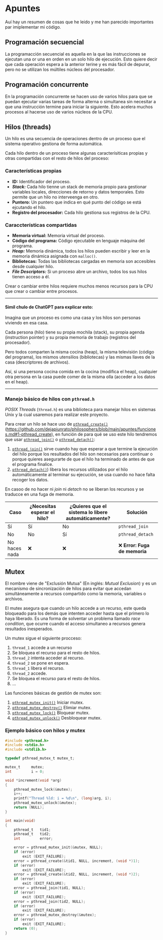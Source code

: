 # Apuntes
Auí hay un resumen de cosas que he leido y me han parecido importantes par imiplementar mi código.

## Programación secuencial
La programacción secuencial es aquella en la que las instrucciones se ejecutan una or una en orden en un solo hilo de ejecución. Esto quiere decir que cada operación espera a la anterior terine y es más fácil de depurar, pero no se utilizan los múltiles núcleos del procesador.

## Programación concurrente
En la programación concurrente se hacen uso de varios hilos para que se puedan ejecutar varias tareas de forma alterna o simultanea sin necesitar a que una instrucción termine para iniciar la siguiente. Esto acelera muchos procesos al hacerse uso de varios núcleos de la CPU.

## Hilos (threads)

Un hilo es una secuencia de operaciones dentro de un proceso que el sistema operativo gestiona de forma automática.

Cada hilo dentro de un proceso tiene algunas caracterísiticas propias y otras compartidas con el resto de hilos del proceso:

### Características propias
- **ID:** Identificador del proceso.
- _**Stack:**_ Cada  hilo tienne un stack de memoria propio para gestionar variables locales, direcciones de retorno y datos temporales. Esto permite que un hilo no interveenga en otro.
- **Puntero:** Un puntero que indica en qué punto del código se está ejcutando el hilo.
- **Registro del procesador:** 	Cada hilo gestiona sus registros de la CPU.

### Caraccterísticas compartidas
- **Memoria virtual:** Memoria virtual del proceso.
- **Código del programa:** Código ejecutable en lenguaje máquina del programa.
- _**Heap:**_ Memoria dinámica, todos los hilos pueden escribir y leer en la memoria dinámica asignada con `malloc()`.
- **Bibliotecas:** Todas las bibliotecas cargadas en memoria son accesibles  desde cualquier hilo.
- _**File Descriptors:**_ Si un proceso abre un archivo, todos los sus hilos tienen acceso a él.

Crear o cambiar entre hilos requiere muchos menos recursos para la CPU que crear o cambiar entre procesos.

---

#### Simil chulo de ChatGPT para explicar esto:

Imagina que un proceso es como una casa y los hilos son personas viviendo en esa casa.

Cada persona (hilo) tiene su propia mochila (stack), su propia agenda (instruction pointer) y su propia memoria de trabajo (registros del procesador).

Pero todos comparten la misma cocina (heap), la misma televisión (código del programa), los mismos utensilios (bibliotecas) y las mismas llaves de la casa (descriptores de archivos).

Así, si una persona cocina comida en la cocina (modifica el heap), cualquier otra persona en la casa puede comer de la misma olla (acceder a los datos en el heap).

---

### Manejo básico de hilos con `pthread.h`
_POSIX Threads_ (`thread.h`) es una biblioteca para manejar hilos en sistemas Unix y la cual usaremos para realizar este proyecto.

Para crear un hilo se hace uso de [`pthread_create()`](https://github.com/dejapiunrato/philosophers/blob/main/apuntes/funciones.md#1-pthread_create)(https://github.com/dejapiunrato/philosophers/blob/main/apuntes/funciones.md#1-pthread_create), en función de para qué se uso este hilo tendremos que usar [`pthread_join()`](https://github.com/dejapiunrato/philosophers/blob/main/apuntes/funciones.md#2-pthread_join) o [`pthread_detach()`](https://github.com/dejapiunrato/philosophers/blob/main/apuntes/funciones.md#3-pthread_detach):

1. [`pthread_join()`](https://github.com/dejapiunrato/philosophers/blob/main/apuntes/funciones.md#2-pthread_join) sirve cuando hay que esperar a que termine la ejecución del hilo porque los resultados del hilo son necesarios para continuar o porque quieres asegurarte de que el hilo ha terminado de antes de que el programa finalice.
2. [`pthread_detach()`](https://github.com/dejapiunrato/philosophers/blob/main/apuntes/funciones.md#3-pthread_detach)) libera los recursos utilizados por el hilo automáticamente al terminar su ejecución, se usa cuando no hace falta recoger los datos.

En casoo de no hacer ni _join_ ni _detach_ no se liberan los recursos y se traducce en una fuga de memoria.

| Caso            | ¿Necesitas esperar el hilo? | ¿Quieres que el sistema lo libere automáticamente? | Solución            |
|-----------------|-----------------------------|--------------------------------|------------------|
| Sí              | Sí                          | No                             | `pthread_join`  |
| No              | No                          | Sí                             | `pthread_detach` |
| No haces nada   | ❌                          | ❌                             | ❌ **Error: Fuga de memoria** |


## Mutex
El nombre viene de "Exclusión Mutua" (En inglés: _Mutual Exclusion_) y es un mecanismo de sincronización de hilos para evitar que accedan simultáneamente a recursos compartido como la memoria, variables o archivos.

El mutex asegura que cuando un hilo accede a un recurso, este queda  bloqueado para los demás que intenten acceder hasta que el primero lo haya liberado. Es una forma de solventar un problema llamado _race condition_, que ocurre cuando el acceso simultaneo a recursos genera resultados inesperados.

Un mutex sigue el siguiente procceso:
1. `thread_1` accede a un recurso
2. Se bloquea el recurso para el resto de hilos.
3. `thread_2` intenta acceder al recurso.
4. `thread_2` se pone en espera.
5. `thread_1` libera el recurso.
6. `thread_2` accede.
7. Se bloquea el recurso para el resto de hilos.
8. ...

Las funciones básicas de gestión de mutex son:
1. [`pthread_mutex_init()`](pegar_enlace) Iniciar mutex.
2. [`pthread_mutex_destroy()`](pegar_enlace) Elimiar mutex.
3. [`pthread_mutex_lock()`](pegar_enlace) Bloquear mutex.
4. [`pthread_mutex_unlock()`](pegar_enlace) Desbloquear mutex.

### Ejemplo básico con hilos y mutex
```C
#include <pthread.h>
#include <stdio.h>
#include <stdlib.h>

typedef pthread_mutex_t mutex_t;

mutex_t		mutex;
int			i = 0;

void *increment(void *arg)
{
	pthread_mutex_lock(&mutex);
	i++;
	printf("Thread %ld: i = %d\n", (long)arg, i);
	pthread_mutex_unlock(&mutex);
	return (NULL);
}

int	main(void)
{
	pthread_t	tid1;
	pthread_t	tid2;
	int			error;

	error = pthread_mutex_init(&mutex, NULL);
	if (error)
		exit (EXIT_FAILURE);
	error = pthread_create(&tid1, NULL, increment, (void *)1);
	if (error)
		exit (EXIT_FAILURE);
	error = pthread_create(&tid2, NULL, increment, (void *)2);
	if (error)
		exit (EXIT_FAILURE);
	error = pthread_join(tid1, NULL);
	if (error)
		exit (EXIT_FAILURE);
	error = pthread_join(tid2, NULL);
	if (error)
		exit (EXIT_FAILURE);
	error = pthread_mutex_destroy(&mutex);
	if (error)
		exit (EXIT_FAILURE);
	return (0);
}
```
